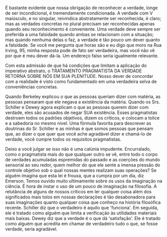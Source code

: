 É bastante evidente que nossa obrigação de reconhecer a verdade, longe de ser incondicional, é tremendamente condicionada. A verdade com V maiúsculo, e no singular, reivindica abstratamente ser reconhecida, é claro; mas as verdades concretas no plural precisam ser reconhecidas apenas quando seu reconhecimento é conveniente. Uma verdade deve sempre ser preferida a uma falsidade quando ambas se relacionam com a situação; mas quando nenhuma delas o faz, a verdade é tão pouco um dever quanto a falsidade. Se você me pergunta que horas são e eu digo que moro na Rua Irving, 95, minha resposta pode de fato ser verdadeira, mas você não vê por que é meu dever dá-la. Um endereço falso seria igualmente relevante.

Com esta admissão de que há condições que limitam a aplicação do imperativo abstrato, o TRATAMENTO PRAGMATISTA DA VERDADE RETORNA SOBRE NÓS EM SUA PLENITUDE. Nosso dever de concordar com a realidade é visto como fundamentado em uma verdadeira selva de conveniências concretas.

Quando Berkeley explicou o que as pessoas queriam dizer com matéria, as pessoas pensaram que ele negava a existência da matéria. Quando os Srs. Schiller e Dewey agora explicam o que as pessoas querem dizer com verdade, eles são acusados de negar SUA existência. Esses pragmatistas destroem todos os padrões objetivos, dizem os críticos, e colocam a tolice e a sabedoria no mesmo nível. Uma fórmula favorita para descrever as doutrinas do Sr. Schiller e as minhas é que somos pessoas que pensam que, ao dizer o que quer que você ache agradável dizer e chamá-lo de verdade, você cumpre todos os requisitos pragmatistas.

Deixo a você julgar se isso não é uma calúnia impudente. Encurralado, como o pragmatista mais do que qualquer outro se vê, entre todo o corpo de verdades acumuladas espremidas do passado e as coerções do mundo sensorial ao seu redor, quem melhor do que ele sente a imensa pressão do controle objetivo sob o qual nossas mentes realizam suas operações? Se alguém imagina que esta lei é frouxa, que a cumpra por um dia, diz Emerson. Temos ouvido muito ultimamente sobre os usos da imaginação na ciência. É hora de instar o uso de um pouco de imaginação na filosofia. A relutância de alguns de nossos críticos em ler qualquer coisa além dos significados mais tolos em nossas declarações é tão desabonadora para suas imaginações quanto qualquer coisa que conheço na história filosófica recente. Schiller diz que o verdadeiro é aquilo que 'funciona'. Em seguida, ele é tratado como alguém que limita a verificação às utilidades materiais mais baixas. Dewey diz que a verdade é o que dá 'satisfação'. Ele é tratado como alguém que acredita em chamar de verdadeiro tudo o que, se fosse verdade, seria agradável.